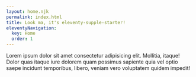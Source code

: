 ```yaml
---
layout: home.njk
permalink: index.html
title: Look ma, it's eleventy-supple-starter!
eleventyNavigation:
  key: Home
  order: 1
---
```


Lorem ipsum dolor sit amet consectetur adipisicing elit. Mollitia, itaque! Dolor quas itaque iure dolorem quam possimus sapiente quia vel optio saepe incidunt temporibus, libero, veniam vero voluptatem quidem impedit!
